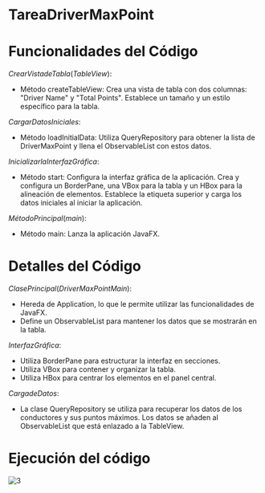 # TareaDriverMaxPoint

# Funcionalidades del Código
$Crear Vista de Tabla (TableView):$

- Método createTableView: Crea una vista de tabla con dos columnas: "Driver Name" y "Total Points". Establece un tamaño y un estilo específico para la tabla.

$Cargar Datos Iniciales:$

- Método loadInitialData: Utiliza QueryRepository para obtener la lista de DriverMaxPoint y llena el ObservableList con estos datos.

$Inicializar la Interfaz Gráfica:$

- Método start: Configura la interfaz gráfica de la aplicación. Crea y configura un BorderPane, una VBox para la tabla y un HBox para la alineación de elementos. Establece la etiqueta superior y carga los datos iniciales al iniciar la aplicación.

$Método Principal (main):$

- Método main: Lanza la aplicación JavaFX.

# Detalles del Código
$Clase Principal (DriverMaxPointMain):$

- Hereda de Application, lo que le permite utilizar las funcionalidades de JavaFX.
- Define un ObservableList<DriverMaxPoint> para mantener los datos que se mostrarán en la tabla.

$Interfaz Gráfica:$

- Utiliza BorderPane para estructurar la interfaz en secciones.
- Utiliza VBox para contener y organizar la tabla.
- Utiliza HBox para centrar los elementos en el panel central.


$Carga de Datos:$

- La clase QueryRepository se utiliza para recuperar los datos de los conductores y sus puntos máximos.
Los datos se añaden al ObservableList que está enlazado a la TableView.

# Ejecución del código

![3](https://github.com/user-attachments/assets/99b71896-6f03-48fd-9180-6258b8a33c9d)

